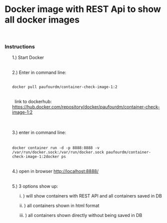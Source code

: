
<h1>
Docker image with REST Api to show all docker images
</h1>
<br>


<h3>
Instructions
</h3>
<ul>
1.) Start Docker
</ul>
<ul><br>
2.) Enter in command line: <br> <br>
<code>&nbsp;
docker pull paufourdm/container-check-image-1:2</code><br><br>

&nbsp;&nbsp;link to  dockerhub:
<a href="https://hub.docker.com/r/paufourdm/container-check-image-1">https://hub.docker.com/repository/docker/paufourdm/container-check-image-1:2</a><br>
<br> <br>
</ul>
<ul>
3.) enter in command line: <br> <br>
&nbsp;<code>
docker container run -d -p 8888:8888 -v /var/run/docker.sock:/var/run/docker.sock paufourdm/container-check-image-1:2docker ps
</code>
</ul>

<ul><br>
4.) open in browser <a href="http://localhost:8888/">http://localhost:8888/</a>
</ul>


<ul><br>
5.) 3 options show up:
<ul>
	i. ) will show containers with REST API and all containers saved in DB
	
</ul>
<ul>
	ii. ) all containers shown in html format
	
</ul>
<ul>
	iii. ) all containers shown directly without being saved in DB
	
</ul>
</ul>

